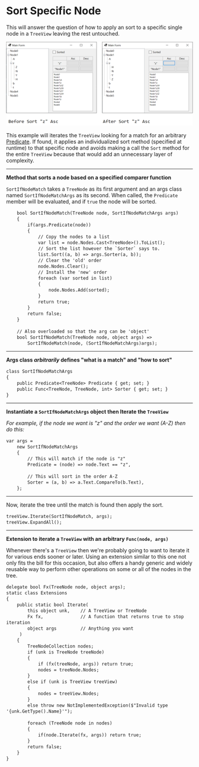 # Sort Specific Node


This will answer the question of how to apply an sort to a specific single node in a `TreeView` leaving the rest untouched. 

![before and after sort node z ascending](https://github.com/IVSoftware/sort_specific_node/blob/master/sort_specific_node/ReadMe/screenshot.png)


This example will iterates the `TreeView` looking for a match for an arbitrary [Predicate](https://docs.microsoft.com/en-us/dotnet/api/system.predicate-1?view=net-6.0). If found, it applies an individualized sort method (specified at runtime) to that specific node and avoids making a call the `Sort` method for the entire `TreeView` because that would add an unnecessary layer of complexity.

***
**Method that sorts a node based on a specified comparer function**

`SortIfNodeMatch` takes a `TreeNode` as its first argument and an args class named `SortIfNodeMatchArgs` as its second. When called, the `Predicate` member will be evaluated, and if `true` the node will be sorted.

        bool SortIfNodeMatch(TreeNode node, SortIfNodeMatchArgs args)
        {
            if(args.Predicate(node))
            {
                // Copy the nodes to a list
                var list = node.Nodes.Cast<TreeNode>().ToList();
                // Sort the list however the `Sorter` says to.
                list.Sort((a, b) => args.Sorter(a, b));
                // Clear the 'old' order
                node.Nodes.Clear();
                // Install the 'new' order
                foreach (var sorted in list)
                {
                    node.Nodes.Add(sorted);
                }
                return true;
            }
            return false;
        }

        // Also overloaded so that the arg can be 'object'
        bool SortIfNodeMatch(TreeNode node, object args) =>
            SortIfNodeMatch(node, (SortIfNodeMatchArgs)args);

***
**Args class *arbitrarily* defines "what is a match" and "how to sort"**

    class SortIfNodeMatchArgs
    {
        public Predicate<TreeNode> Predicate { get; set; }
        public Func<TreeNode, TreeNode, int> Sorter { get; set; }
    }

***
**Instantiate a `SortIfNodeMatchArgs` object then Iterate the `TreeView`**

*For example, if the node we want is "z" and the order we want (A-Z) then do this:*

    var args =
        new SortIfNodeMatchArgs
        {
            // This will match if the node is "z"
            Predicate = (node) => node.Text == "z",

            // This will sort in the order A-Z
            Sorter = (a, b) => a.Text.CompareTo(b.Text),
        };

***
Now, iterate the tree until the match is found then apply the sort.

    treeView.Iterate(SortIfNodeMatch, args);
    treeView.ExpandAll();

***
**Extension to iterate a `TreeView` with an arbitrary `Func(node, args)`**

Whenever there's a `TreeView` then we're probably going to want to iterate it for various ends sooner or later. Using an extension similar to this one not only fits the bill for this occasion, but also offers a handy generic and widely reusable way to perform other operations on some or all of the nodes in the tree.

    delegate bool Fx(TreeNode node, object args);
    static class Extensions
    {
        public static bool Iterate(
            this object unk,    // A TreeView or TreeNode
            Fx fx,              // A function that returns true to stop iteration
            object args         // Anything you want
         )
        {
            TreeNodeCollection nodes;
            if (unk is TreeNode treeNode)
            {
                if (fx(treeNode, args)) return true;
                nodes = treeNode.Nodes;
            }
            else if (unk is TreeView treeView)
            {
                nodes = treeView.Nodes;
            }
            else throw new NotImplementedException($"Invalid type '{unk.GetType().Name}'");

            foreach (TreeNode node in nodes)
            {
                if(node.Iterate(fx, args)) return true;
            }
            return false;
        }
    }
